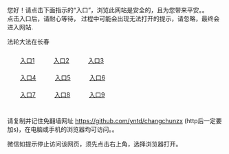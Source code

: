 您好！请点击下面指示的“入口”，浏览此网站是安全的，且为您带来平安。。 <br/>
点击入口后，请耐心等待， 过程中可能会出现无法打开的提示，请忽略，最终会进入网站. </br>

法轮大法在长春<br/>
<div style="padding:10px"><a style="margin:20px" target="_blank" href="https://d345fcymvktcib.cloudfront.net/2Qpsp?yuqezcb" id="ccLink1" rel="nofollow">入口1</a> <a target="_blank" style="margin:20px" href="https://d2j1gu27a78qzr.cloudfront.net/2Qpsp?mmbcup" id="ccLink2" rel="nofollow">入口2</a> <a style="margin:20px" target="_blank" href="https://d1x5bou7ci7p5f.cloudfront.net/2Qpsp?vugzojv" id="ccLink3" rel="nofollow">入口3</a></div>

<div style="padding:10px" ><a style="margin:20px" target="_blank" href="https://d345fcymvktcib.cloudfront.net/2Qpsp?yuqezcb" id="ccLink4" rel="nofollow">入口4</a> <a style="margin:20px" href="https://d2j1gu27a78qzr.cloudfront.net/2Qpsp?mmbcup" target="_blank" id="ccLink5" rel="nofollow">入口5</a> <a style="margin:20px" href="https://d1x5bou7ci7p5f.cloudfront.net/2Qpsp?vugzojv" target="_blank" id="ccLink6" rel="nofollow">入口6</a></div>

<div style="padding:10px"><a style="margin:20px" target="_blank" href="https://d345fcymvktcib.cloudfront.net/2Qpsp?yuqezcb" id="ccLink7" rel="nofollow">入口7</a> <a style="margin:20px" href="https://d2j1gu27a78qzr.cloudfront.net/2Qpsp?mmbcup" target="_blank" id="ccLink8" rel="nofollow">入口8</a> <a style="margin:20px" target="_blank" href="https://d1x5bou7ci7p5f.cloudfront.net/2Qpsp?vugzojv" id="ccLink9" rel="nofollow">入口9</a></div>

<br/>



请复制并记住免翻墙网址 https://github.com/yntd/changchunzx (http后一定要加s)，在电脑或手机的浏览器均可访问。。<br/>

微信如提示停止访问该网页，须先点击右上角，选择浏览器打开。
